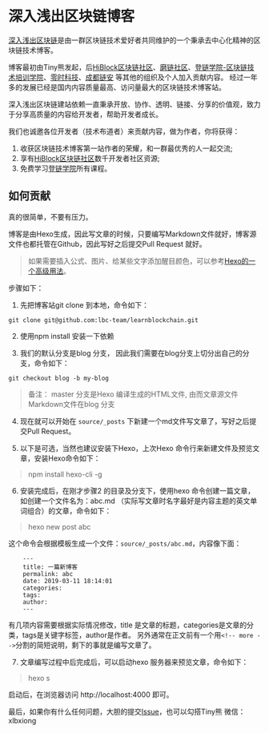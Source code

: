 # 深入浅出区块链博客

[深入浅出区块链](http://learnblockchain.cn)是由一群区块链技术爱好者共同维护的一个秉承去中心化精神的区块链技术博客。

博客最初由Tiny熊发起，后[HiBlock区块链社区](https://hiblock.one)、[磨链社区](http://mochain.cc/)、[登链学院-区块链技术培训学院](https://upchain.ke.qq.com/?tuin=bd898bbf)、[零时科技](http://www.noneage.com/)、[成都链安](https://www.lianantech.com/) 等其他的组织及个人加入贡献内容。
经过一年多的发展已经是国内内容质量最高、访问量最大的区块链技术博客站。

深入浅出区块链建站依赖一直秉承开放、协作、透明、链接、分享的价值观，致力于分享高质量的内容给开发者，帮助开发者成长。

我们也诚邀各位开发者（技术布道者）来贡献内容，做为作者，你将获得：
1. 收获区块链技术博客第一站作者的荣耀，和一群最优秀的人一起交流;
2. 享有[HiBlock区块链社区](https://hiblock.one)数千开发者社区资源;
3. 免费学习[登链学院](https://upchain.ke.qq.com/?tuin=bd898bbf)所有课程。


## 如何贡献

真的很简单，不要有压力。

博客是由Hexo生成，因此写文章的时候，只要编写Markdown文件就好，博客源文件也都托管在Github，因此写好之后提交Pull Request 就好。

> 如果需要插入公式、图片、给某些文字添加醒目颜色，可以参考[Hexo的一个高级用法](https://learnblockchain.cn/2019/04/21/hexo_help/)。

步骤如下：
1. 先把博客站git clone 到本地，命令如下：

```
git clone git@github.com:lbc-team/learnblockchain.git
```

2. 使用npm install 安装一下依赖

3. 我们的默认分支是blog 分支， 因此我们需要在blog分支上切分出自己的分支，命令如下：

```
git checkout blog -b my-blog
```

> 备注： master 分支是Hexo 编译生成的HTML文件, 由而文章源文件Markdown文件在blog 分支

4. 现在就可以开始在 `source/_posts` 下新建一个md文件写文章了，写好之后提交Pull Request。

5. 以下是可选，当然也建议安装下Hexo，上次Hexo 命令行来新建文件及预览文章，安装Hexo命令如下：


> npm install hexo-cli -g


6. 安装完成后，在刚才步骤2 的目录及分支下，使用hexo 命令创建一篇文章， 如创建一个文件名为：abc.md （实际写文章时名字最好是内容主题的英文单词组合）的文章，命令如下：


> hexo new post abc


这个命令会根据模板生成一个文件：`source/_posts/abc.md`，内容像下面：

```
    ---
    title: 一篇新博客
    permalink: abc
    date: 2019-03-11 18:14:01
    categories:
    tags:
    author:
    ---
```
有几项内容需要根据实际情况修改，title 是文章的标题，categories是文章的分类，tags是关键字标签，author是作者。
另外通常在正文前有一个用`<!-- more -->`分割的简短说明，剩下的事就是编写文章了。

7. 文章编写过程中后完成后，可以启动hexo 服务器来预览文章，命令如下：


> hexo s


启动后，在浏览器访问 http://localhost:4000 即可。


最后，如果你有什么任何问题，大胆的提交[Issue](https://github.com/lbc-team/learnblockchain/issues)，也可以勾搭Tiny熊 微信：xlbxiong
